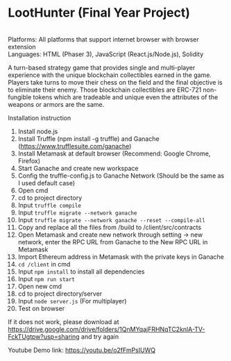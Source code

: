 # LootHunter (Final Year Project) 
<br />Platforms: All platforms that support internet browser with browser extension
<br />Languages: HTML (Phaser 3), JavaScript (React.js/Node.js), Solidity

A turn-based strategy game that provides single and multi-player experience with the unique blockchain collectibles earned in the game. Players take turns to move their chess on the field and the final objective is to eliminate their enemy. Those blockchain collectibles are ERC-721 non-fungible tokens which are tradeable and unique even the attributes of the weapons or armors are the same.

Installation instruction
1.	Install node.js
2.	Install Truffle (npm install -g truffle) and Ganache (https://www.trufflesuite.com/ganache)
3.	Install Metamask at default browser (Recommend: Google Chrome, Firefox)
4.	Start Ganache and create new workspace
5.	Config the truffle-config.js to Ganache Network (Should be the same as I used default case)
6.	Open cmd
7.	cd to project directory
8.	Input `truffle compile`
9.	Input `truffle migrate --network ganache`
10.	Input `truffle migrate --network ganache --reset --compile-all`
11.	Copy and replace all the files from /build to /client/src/contracts
12.	Open Metamask and create new network through setting -> new network, enter the RPC URL from Ganache to the New RPC URL in Metamask
13.	Import Ethereum address in Metamask with the private keys in Ganache
14.	`cd /client` in cmd
15. Input `npm install` to install all dependencies
16.	Input `npm run start`
17.	Open new cmd
18.	cd to project directory/server
19.	Input `node server.js` (For multiplayer)
20. Test on browser

If it does not work, please download at https://drive.google.com/drive/folders/1QnMYqajFRHNqTC2knlA-TV-FckTUgtpw?usp=sharing and try again

Youtube Demo link: https://youtu.be/o2fFmPsIUWQ
